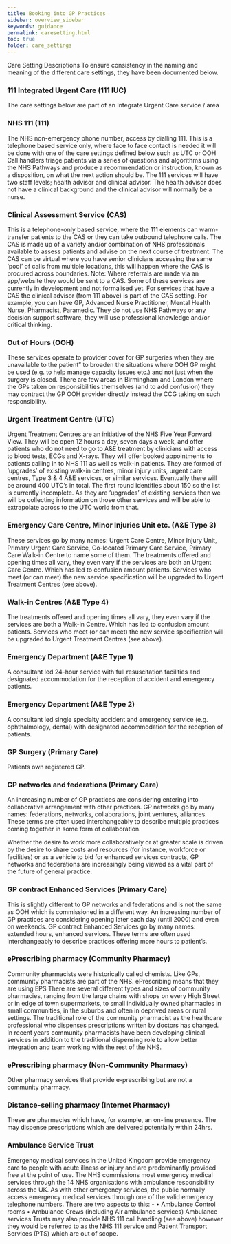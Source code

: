 ```yaml
---
title: Booking into GP Practices
sidebar: overview_sidebar
keywords: guidance
permalink: caresetting.html
toc: true
folder: care_settings
---
```


Care Setting Descriptions
To ensure consistency in the naming and meaning of the different care settings, they have been documented below.

### 111 Integrated Urgent Care (111 IUC)

The care settings below are part of an Integrate Urgent Care service / area


### NHS 111 (111)

The NHS non-emergency phone number, access by dialling 111. This is a telephone based service only, where face to face contact is needed it will be done with one of the care settings defined below such as UTC or OOH
Call handlers triage patients via a series of questions and algorithms using the NHS Pathways and produce a recommendation or instruction, known as a disposition, on what the next action should be.
The 111 services will have two staff levels; health advisor and clinical advisor. The health advisor does not have a clinical background and the clinical advisor will normally be a nurse.


### Clinical Assessment Service (CAS)

This is a telephone-only based service, where the 111 elements can warm-transfer patients to the CAS or they can take outbound telephone calls. The CAS is made up of a variety and/or combination of NHS professionals available to assess patients and advise on the next course of treatment. The CAS can be virtual where you have senior clinicians accessing the same ‘pool’ of calls from multiple locations, this will happen where the CAS is procured across boundaries. Note: Where referrals are made via an app/website they would be sent to a CAS.
Some of these services are currently in development and not formalised yet. For services that have a CAS the clinical advisor (from 111 above) is part of the CAS setting. For example, you can have GP, Advanced Nurse Practitioner, Mental Health Nurse, Pharmacist, Paramedic. They do not use NHS Pathways or any decision support software, they will use professional knowledge and/or critical thinking.


### Out of Hours (OOH)

These services operate to provider cover for GP surgeries when they are unavailable to the patient” to broaden the situations where OOH GP might be used (e.g. to help manage capacity issues etc.) and not just when the surgery is closed.
There are few areas in Birmingham and London where the GPs taken on responsibilities themselves (and to add confusion) they may contract the GP OOH provider directly instead the CCG taking on such responsibility.


### Urgent Treatment Centre (UTC)

Urgent Treatment Centres are an initiative of the NHS Five Year Forward View. They will be open 12 hours a day, seven days a week, and offer patients who do not need to go to A&E treatment by clinicians with access to blood tests, ECGs and X-rays.
They will offer booked appointments to patients calling in to NHS 111 as well as walk-in patients. They are formed of ‘upgrades’ of existing walk-in centres, minor injury units, urgent care centres, Type 3 & 4 A&E services, or similar services.
Eventually there will be around 400 UTC’s in total. The first round identifies about 150 so the list is currently incomplete. As they are ‘upgrades’ of existing services then we will be collecting information on those other services and will be able to extrapolate across to the UTC world from that.


### Emergency Care Centre, Minor Injuries Unit etc. (A&E Type 3)

These services go by many names: Urgent Care Centre, Minor Injury Unit, Primary Urgent Care Service, Co-located Primary Care Service, Primary Care Walk-in Centre to name some of them.
The treatments offered and opening times all vary, they even vary if the services are both an Urgent Care Centre. Which has led to confusion amount patients. Services who meet (or can meet) the new service specification will be upgraded to Urgent Treatment Centres (see above).


### Walk-in Centres (A&E Type 4)

The treatments offered and opening times all vary, they even vary if the services are both a Walk-in Centre. Which has led to confusion amount patients. Services who meet (or can meet) the new service specification will be upgraded to Urgent Treatment Centres (see above).


### Emergency Department (A&E Type 1)

A consultant led 24-hour service with full resuscitation facilities and designated accommodation for the reception of accident and emergency patients.


### Emergency Department (A&E Type 2)

A consultant led single specialty accident and emergency service (e.g. ophthalmology, dental) with designated accommodation for the reception of patients.


### GP Surgery (Primary Care)

Patients own registered GP.


### GP networks and federations (Primary Care)

An increasing number of GP practices are considering entering into collaborative arrangement with other practices. GP networks go by many names: federations, networks, collaborations, joint ventures, alliances. These terms are often used interchangeably to describe multiple practices coming together in some form of collaboration.

Whether the desire to work more collaboratively or at greater scale is driven by the desire to share costs and resources (for instance, workforce or facilities) or as a vehicle to bid for enhanced services contracts, GP networks and federations are increasingly being viewed as a vital part of the future of general practice.


### GP contract Enhanced Services (Primary Care)

This is slightly different to GP networks and federations and is not the same as OOH which is commissioned in a different way. An increasing number of GP practices are considering opening later each day (until 2000) and even on weekends. GP contract Enhanced Services go by many names: extended hours, enhanced services. These terms are often used interchangeably to describe practices offering more hours to patient’s.


### ePrescribing pharmacy (Community Pharmacy)

Community pharmacists were historically called chemists. Like GPs, community pharmacists are part of the NHS. ePrescribing means that they are using EPS
There are several different types and sizes of community pharmacies, ranging from the large chains with shops on every High Street or in edge of town supermarkets, to small individually owned pharmacies in small communities, in the suburbs and often in deprived areas or rural settings.
The traditional role of the community pharmacist as the healthcare professional who dispenses prescriptions written by doctors has changed. In recent years community pharmacists have been developing clinical services in addition to the traditional dispensing role to allow better integration and team working with the rest of the NHS.


### ePrescribing pharmacy (Non-Community Pharmacy)

Other pharmacy services that provide e-prescribing but are not a community pharmacy.


### Distance-selling pharmacy (Internet Pharmacy)

These are pharmacies which have, for example, an on-line presence. The may dispense prescriptions which are delivered potentially within 24hrs.


### Ambulance Service Trust
Emergency medical services in the United Kingdom provide emergency care to people with acute illness or injury and are predominantly provided free at the point of use.
The NHS commissions most emergency medical services through the 14 NHS organisations with ambulance responsibility across the UK. As with other emergency services, the public normally access emergency medical services through one of the valid emergency telephone numbers. There are two aspects to this: -
• Ambulance Control rooms
• Ambulance Crews (including Air ambulance services)
Ambulance services Trusts may also provide NHS 111 call handling (see above) however they would be referred to as the NHS 111 service and Patient Transport Services (PTS) which are out of scope.
